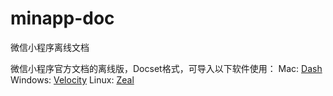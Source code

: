 # minapp-doc
微信小程序离线文档

微信小程序官方文档的离线版，Docset格式，可导入以下软件使用：
Mac: [Dash](https://kapeli.com/dash)
Windows: [Velocity](http://velocity.silverlakesoftware.com)
Linux: [Zeal](https://zealdocs.org/)


